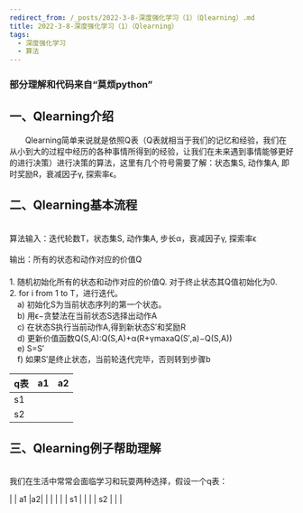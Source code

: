 ```yaml
---
redirect_from: /_posts/2022-3-8-深度强化学习（1）（Qlearning）.md
title: 2022-3-8-深度强化学习（1）（Qlearning）
tags: 
  - 深度强化学习
  - 算法
---
```


### 部分理解和代码来自“莫烦python”

## 一、Qlearning介绍
&emsp;&emsp;Qlearning简单来说就是依照Q表（Q表就相当于我们的记忆和经验，我们在从小到大的过程中经历的各种事情所得到的经验，让我们在未来遇到事情能够更好的进行决策）进行决策的算法，这里有几个符号需要了解：状态集S, 动作集A, 即时奖励R，衰减因子γ, 探索率ϵ。
 
## 二、Qlearning基本流程
  <br/>算法输入：迭代轮数T，状态集S, 动作集A, 步长α，衰减因子γ, 探索率ϵ</br>
  <br/>输出：所有的状态和动作对应的价值Q</br>
　<br/>1. 随机初始化所有的状态和动作对应的价值Q. 对于终止状态其Q值初始化为0.</br>
     2. for i from 1 to T，进行迭代。</br>
     &emsp;a) 初始化S为当前状态序列的第一个状态。</br>
     &emsp;b) 用ϵ−贪婪法在当前状态S选择出动作A</br>
     &emsp;c) 在状态S执行当前动作A,得到新状态S′和奖励R</br>
     &emsp;d)  更新价值函数Q(S,A):Q(S,A)+α(R+γmaxaQ(S′,a)−Q(S,A))</br>
     &emsp;e) S=S′</br>
     &emsp;f) 如果S′是终止状态，当前轮迭代完毕，否则转到步骤b</br>


   |  q表   | a1  |a2|
   |  ----  | ----  |----|
   | s1  |  ||
   | s2  |  ||
## 三、Qlearning例子帮助理解
   <br/>我们在生活中常常会面临学习和玩耍两种选择，假设一个q表：</br>

   | | a1  |a2|
   | | | |
   | s1  |  | |
   | s2  |  | |
